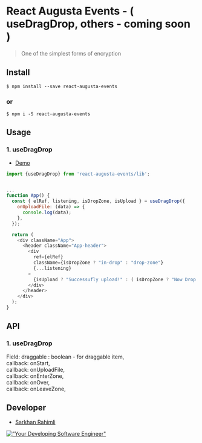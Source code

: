 # React Augusta Events - ( useDragDrop, others - coming soon )

> One of the simplest forms of encryption

## Install

```
$ npm install --save react-augusta-events
```

### or

```
$ npm i -S react-augusta-events
```

## Usage

### 1. useDragDrop

- [Demo](https://codesandbox.io/s/new?utm_source=dotnew)

```js
import {useDragDrop} from 'react-augusta-events/lib';


...
function App() {
  const { elRef, listening, isDropZone, isUpload } = useDragDrop({
    onUploadFile: (data) => {
      console.log(data);
    },
  });

  return (
    <div className="App">
      <header className="App-header">
        <div
          ref={elRef}
          className={isDropZone ? "in-drop" : "drop-zone"}
          {...listening}
        >
          {isUpload ? "Successufly upload!" : ( isDropZone ? "Now Drop you File" : "Upload you file" )}
        </div>
      </header>
    </div>
  );
}
```

## API

### 1. useDragDrop

Field: draggable : boolean - for draggable item,
<br/>
callback: onStart,
<br/>
callback: onUploadFile,
<br/>
callback: onEnterZone,
<br/>
callback: onOver,
<br/>
callback: onLeaveZone,
<br/>

## Developer

- [Sarkhan Rahimli](https://github.com/rahimlisarkhan)

[!["Your Developing Software Engineer"](https://media-exp1.licdn.com/dms/image/C4D03AQENKrP-fvxDeA/profile-displayphoto-shrink_800_800/0/1651258516656?e=1656547200&v=beta&t=QaiZibOa3cTNN64bFzNSt8BWO7NnTqDJkaXM1VP-yrk)](https://github.com/rahimlisarkhan)
